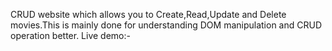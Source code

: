 CRUD website which allows you to Create,Read,Update and Delete movies.This is mainly done for understanding DOM manipulation and CRUD operation better.
Live demo:- 
